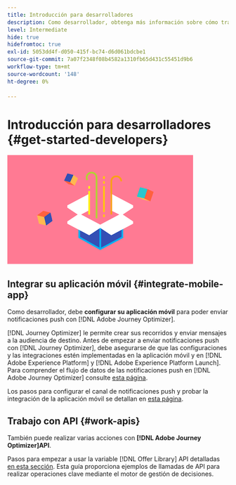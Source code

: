 ```yaml
---
title: Introducción para desarrolladores
description: Como desarrollador, obtenga más información sobre cómo trabajar con Journey Optimizer
level: Intermediate
hide: true
hidefromtoc: true
exl-id: 5053dd4f-d050-415f-bc74-d6d061bdcbe1
source-git-commit: 7a07f2348f08b4582a1310fb65d431c55451d9b6
workflow-type: tm+mt
source-wordcount: '148'
ht-degree: 0%

---
```


# Introducción para desarrolladores {#get-started-developers}

![desarrollador](assets/do-not-localize/user-3.png)

## Integrar su aplicación móvil {#integrate-mobile-app}

Como desarrollador, debe **configurar su aplicación móvil** para poder enviar notificaciones push con [!DNL Adobe Journey Optimizer].

[!DNL Journey Optimizer] le permite crear sus recorridos y enviar mensajes a la audiencia de destino. Antes de empezar a enviar notificaciones push con [!DNL Journey Optimizer], debe asegurarse de que las configuraciones y las integraciones estén implementadas en la aplicación móvil y en [!DNL Adobe Experience Platform] y [!DNL Adobe Experience Platform Launch]. Para comprender el flujo de datos de las notificaciones push en [!DNL Adobe Journey Optimizer] consulte [esta página](../../messages/push-gs.md).

Los pasos para configurar el canal de notificaciones push y probar la integración de la aplicación móvil se detallan en [esta página](../../messages/push-configuration.md).

## Trabajo con API {#work-apis}

También puede realizar varias acciones con **[!DNL Adobe Journey Optimizer]API**.

Pasos para empezar a usar la variable [!DNL Offer Library] API detalladas [en esta sección](../../offers/api-reference/getting-started.md). Esta guía proporciona ejemplos de llamadas de API para realizar operaciones clave mediante el motor de gestión de decisiones.
